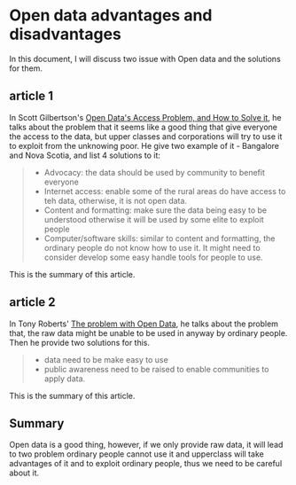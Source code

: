 # Open data advantages and disadvantages
In this document, I will discuss two issue with Open data and the solutions for them.
## article 1
In Scott Gilbertson's [Open Data's Access Problem, and How to Solve it](https://www.wired.com/2010/09/open-datas-access-problem-and-how-to-solve-it/), he talks about the problem that it seems like a good thing that give everyone the access to the data, but upper classes and corporations will try to use it to exploit from the unknowing poor. He give two example of it - Bangalore and Nova Scotia, and list 4 solutions to it:
> * Advocacy: the data should be used by community to benefit everyone
> * Internet access: enable some of the rural areas do have access to teh data, otherwise, it is not open data.
> * Content and formatting: make sure the data being easy to be understood otherwise it will be used by some elite to exploit people
> * Computer/software skills: similar to content and formatting, the ordinary people do not know how to use it. It might need to consider develop some easy handle tools for people to use.

This is the summary of this article.

## article 2
In Tony Roberts' [The problem with Open Data](https://www.computerweekly.com/opinion/The-problem-with-Open-Data), he talks about the problem that, the raw data might be unable to be used in anyway by ordinary people. Then he provide two solutions for this.
> * data need to be make easy to use
> * public awareness need to be raised to enable communities to apply data.

This is the summary of this article.

## Summary
Open data is a good thing, however, if we only provide raw data, it will lead to two problem ordinary people cannot use it and upperclass will take advantages of it and to exploit ordinary people, thus we need to be careful about it.

